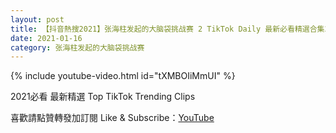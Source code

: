 ```yaml
---
layout: post
title: 【抖音熱搜2021】张海柱发起的大脑袋挑战赛 2 TikTok Daily 最新必看精選合集2021 01 16
date: 2021-01-16
category: 张海柱发起的大脑袋挑战赛
---
```


{% include youtube-video.html id="tXMBOIiMmUI" %}

2021必看 最新精選 Top TikTok Trending Clips

喜歡請點贊轉發加訂閱 Like & Subscribe：[YouTube](https://www.youtube.com/channel/UCAoR7VcanIPd04uEq_GIylA/videos)

